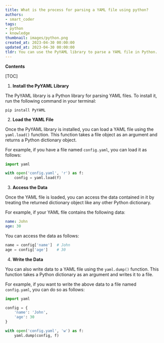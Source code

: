 ```yaml
---
title: What is the process for parsing a YAML file using python?
authors:
- smart_coder
tags:
- python
- knowledge
thumbnail: images/python.png
created_at: 2023-04-30 00:00:00
updated_at: 2023-04-30 00:00:00
tldr: You can use the PyYAML library to parse a YAML file in Python.
---
```


**Contents**

[TOC]

1. **Install the PyYAML Library**

The PyYAML library is a Python library for parsing YAML files. To install it, run the following command in your terminal:

`pip install PyYAML`

2. **Load the YAML File**

Once the PyYAML library is installed, you can load a YAML file using the `yaml.load()` function. This function takes a file object as an argument and returns a Python dictionary object.

For example, if you have a file named `config.yaml`, you can load it as follows:

```python
import yaml

with open('config.yaml', 'r') as f:
    config = yaml.load(f)
```

3. **Access the Data**

Once the YAML file is loaded, you can access the data contained in it by treating the returned dictionary object like any other Python dictionary.

For example, if your YAML file contains the following data:

```yaml
name: John
age: 30
```

You can access the data as follows:

```python
name = config['name']  # John
age = config['age']    # 30
```

4. **Write the Data**

You can also write data to a YAML file using the `yaml.dump()` function. This function takes a Python dictionary as an argument and writes it to a file.

For example, if you want to write the above data to a file named `config.yaml`, you can do so as follows:

```python
import yaml

config = {
    'name': 'John',
    'age': 30
}

with open('config.yaml', 'w') as f:
    yaml.dump(config, f)
```
